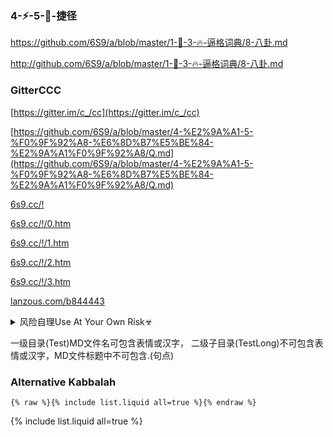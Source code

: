 ### 4-⚡-5-💨-捷径

<https://github.com/6S9/a/blob/master/1-🌈-3-🔥-逼格词典/8-八卦.md>

<http://github.com/6S9/a/blob/master/1-🌈-3-🔥-逼格词典/8-八卦.md>

### GitterCCC
[https://gitter.im/c_/cc](https://gitter.im/c_/cc)

[https://github.com/6S9/a/blob/master/4-%E2%9A%A1-5-%F0%9F%92%A8-%E6%8D%B7%E5%BE%84-%E2%9A%A1%F0%9F%92%A8/Q.md](https://github.com/6S9/a/blob/master/4-%E2%9A%A1-5-%F0%9F%92%A8-%E6%8D%B7%E5%BE%84-%E2%9A%A1%F0%9F%92%A8/Q.md)

[6s9.cc/!](https://6s9.cc/!)

[6s9.cc/!/0.htm](https://6s9.cc/!/0.htm)

[6s9.cc/!/1.htm](https://6s9.cc/!/1.htm)

[6s9.cc/!/2.htm](https://6s9.cc/!/2.htm)

[6s9.cc/!/3.htm](https://6s9.cc/!/3.htm)

[lanzous.com/b844443](https://www.lanzous.com/b844443)

<details><summary>风险自理Use At Your Own Risk☣</summary>

<a href="https://github.com/Alvin9999/new-pac/wiki/ss免费账号">A9</a>

</details>

一级目录(Test)MD文件名可包含表情或汉字，
二级子目录(TestLong)不可包含表情或汉字，MD文件标题中不可包含.(句点)

### Alternative Kabbalah

```
{% raw %}{% include list.liquid all=true %}{% endraw %}
```

{% include list.liquid all=true %}
